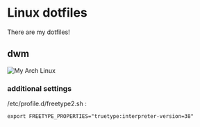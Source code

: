 # Linux dotfiles

There are my dotfiles!

## dwm

![My Arch Linux](http://pub.webitel.com/_/wRm5MpMg1NvgWtF0bdYQ70nps4T9fq.png)

### additional settings

/etc/profile.d/freetype2.sh :

`export FREETYPE_PROPERTIES="truetype:interpreter-version=38"`

